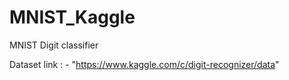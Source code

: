 # MNIST_Kaggle
MNIST Digit classifier

Dataset link : - "https://www.kaggle.com/c/digit-recognizer/data"
